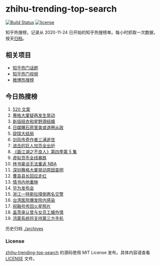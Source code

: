 # zhihu-trending-top-search

[![Build Status](https://github.com/justjavac/zhihu-trending-top-search/workflows/ci/badge.svg?branch=main)](https://github.com/justjavac/zhihu-trending-top-search/actions)
[![license](https://img.shields.io/github/license/justjavac/zhihu-trending-top-search)](https://github.com/justjavac/zhihu-trending-top-search/blob/main/LICENSE)

知乎热搜榜，记录从 2020-11-24 日开始的知乎热搜榜单。每小时抓取一次数据，按天[归档](./archives)。

## 相关项目

- [知乎热门话题](https://github.com/justjavac/zhihu-trending-hot-questions)
- [知乎热门视频](https://github.com/justjavac/zhihu-trending-hot-video)
- [微博热搜榜](https://github.com/justjavac/weibo-trending-hot-search)

## 今日热搜榜

<!-- BEGIN -->
<!-- 最后更新时间 Thu May 20 2021 15:14:04 GMT+0800 (China Standard Time) -->

1. [520 文案](https://www.zhihu.com/search?q=520文案)
2. [赛格大厦疑再发生晃动](https://www.zhihu.com/search?q=赛格大厦)
3. [新垣结衣和星野源结婚](https://www.zhihu.com/search?q=新垣结衣结婚)
4. [日媒曝石原里美或退圈从政](https://www.zhihu.com/search?q=石原里美)
5. [窥探大结局](https://www.zhihu.com/search?q=窥探)
6. [剑风传奇作者三浦逝世](https://www.zhihu.com/search?q=剑风传奇)
7. [进击的巨人加页全出炉](https://www.zhihu.com/search?q=进击的巨人)
8. [《画江湖之不良人》第四季第 5 集](https://www.zhihu.com/search?q=画江湖之不良人第四季)
9. [虚拟货币全线暴跌](https://www.zhihu.com/search?q=币圈崩盘)
10. [林书豪谈无法重返 NBA](https://www.zhihu.com/search?q=林书豪)
11. [深圳赛格大厦晃动原因查明](https://www.zhihu.com/search?q=赛格大厦)
12. [曹县县长回应走红](https://www.zhihu.com/search?q=曹县)
13. [情书内地重映](https://www.zhihu.com/search?q=电影情书)
14. [华为发布会](https://www.zhihu.com/search?q=华为发布会)
15. [浙江一特斯拉撞倒两名交警](https://www.zhihu.com/search?q=特斯拉)
16. [台湾医院爆发院内感染](https://www.zhihu.com/search?q=台湾疫情)
17. [祝融号传回火星照片](https://www.zhihu.com/search?q=祝融号火星照片)
18. [盖茨承认曾与女员工婚外情](https://www.zhihu.com/search?q=比尔盖茨)
19. [鸿蒙系统将支持第三方手机](https://www.zhihu.com/search?q=鸿蒙系统)

<!-- END -->

历史归档 [./archives](./archives)

### License

[zhihu-trending-top-search](https://github.com/justjavac/zhihu-trending-top-search)
的源码使用 MIT License 发布。具体内容请查看 [LICENSE](./LICENSE) 文件。
